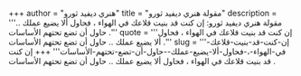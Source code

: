 +++
author = "هنري ديفيد ثورو"
title = "مقولة هنري ديفيد ثورو"
description = '''مقولة هنري ديفيد ثورو: إن كنت قد بنيت قلاعك في الهواء ، فحاول ألا يضيع عملك .. حاول أن تضع تحتهم الأساسات .'''
quote = '''إن كنت قد بنيت قلاعك في الهواء ، فحاول ألا يضيع عملك .. حاول أن تضع تحتهم الأساسات .'''
slug = '''إن-كنت-قد-بنيت-قلاعك-في-الهواء-،-فحاول-ألا-يضيع-عملك--حاول-أن-تضع-تحتهم-الأساسات'''
+++
إن كنت قد بنيت قلاعك في الهواء ، فحاول ألا يضيع عملك .. حاول أن تضع تحتهم الأساسات .
